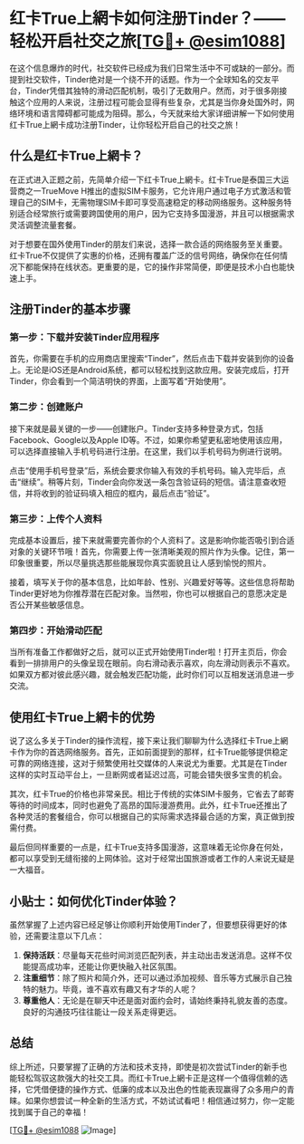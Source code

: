 # 红卡True上網卡如何注册Tinder？——轻松开启社交之旅[[TG💪+ @esim1088](https://t.me/s/esim1088)]

在这个信息爆炸的时代，社交软件已经成为我们日常生活中不可或缺的一部分。而提到社交软件，Tinder绝对是一个绕不开的话题。作为一个全球知名的交友平台，Tinder凭借其独特的滑动匹配机制，吸引了无数用户。然而，对于很多刚接触这个应用的人来说，注册过程可能会显得有些复杂，尤其是当你身处国外时，网络环境和语言障碍都可能成为阻碍。那么，今天就来给大家详细讲解一下如何使用红卡True上網卡成功注册Tinder，让你轻松开启自己的社交之旅！

## 什么是红卡True上網卡？

在正式进入正题之前，先简单介绍一下红卡True上網卡。红卡True是泰国三大运营商之一TrueMove H推出的虚拟SIM卡服务，它允许用户通过电子方式激活和管理自己的SIM卡，无需物理SIM卡即可享受高速稳定的移动网络服务。这种服务特别适合经常旅行或需要跨国使用的用户，因为它支持多国漫游，并且可以根据需求灵活调整流量套餐。

对于想要在国外使用Tinder的朋友们来说，选择一款合适的网络服务至关重要。红卡True不仅提供了实惠的价格，还拥有覆盖广泛的信号网络，确保你在任何情况下都能保持在线状态。更重要的是，它的操作非常简便，即便是技术小白也能快速上手。

## 注册Tinder的基本步骤

### 第一步：下载并安装Tinder应用程序

首先，你需要在手机的应用商店里搜索“Tinder”，然后点击下载并安装到你的设备上。无论是iOS还是Android系统，都可以轻松找到这款应用。安装完成后，打开Tinder，你会看到一个简洁明快的界面，上面写着“开始使用”。

### 第二步：创建账户

接下来就是最关键的一步——创建账户。Tinder支持多种登录方式，包括Facebook、Google以及Apple ID等。不过，如果你希望更私密地使用该应用，可以选择直接输入手机号码进行注册。在这里，我们以手机号码为例进行说明。

点击“使用手机号登录”后，系统会要求你输入有效的手机号码。输入完毕后，点击“继续”。稍等片刻，Tinder会向你发送一条包含验证码的短信。请注意查收短信，并将收到的验证码填入相应的框内，最后点击“验证”。

### 第三步：上传个人资料

完成基本设置后，接下来就需要完善你的个人资料了。这是影响你能否吸引到合适对象的关键环节哦！首先，你需要上传一张清晰美观的照片作为头像。记住，第一印象很重要，所以尽量挑选那些能展现你真实面貌且让人感到愉悦的照片。

接着，填写关于你的基本信息，比如年龄、性别、兴趣爱好等等。这些信息将帮助Tinder更好地为你推荐潜在匹配对象。当然啦，你也可以根据自己的意愿决定是否公开某些敏感信息。

### 第四步：开始滑动匹配

当所有准备工作都做好之后，就可以正式开始使用Tinder啦！打开主页后，你会看到一排排用户的头像呈现在眼前。向右滑动表示喜欢，向左滑动则表示不喜欢。如果双方都对彼此感兴趣，就会触发匹配功能，此时你们可以互相发送消息进一步交流。

## 使用红卡True上網卡的优势

说了这么多关于Tinder的操作流程，接下来让我们聊聊为什么选择红卡True上網卡作为你的首选网络服务。首先，正如前面提到的那样，红卡True能够提供稳定可靠的网络连接，这对于频繁使用社交媒体的人来说尤为重要。尤其是在Tinder这样的实时互动平台上，一旦断网或者延迟过高，可能会错失很多宝贵的机会。

其次，红卡True的价格也非常亲民。相比于传统的实体SIM卡服务，它省去了邮寄等待的时间成本，同时也避免了高昂的国际漫游费用。此外，红卡True还推出了各种灵活的套餐组合，你可以根据自己的实际需求选择最合适的方案，真正做到按需付费。

最后但同样重要的一点是，红卡True支持多国漫游，这意味着无论你身在何处，都可以享受到无缝衔接的上网体验。这对于经常出国旅游或者工作的人来说无疑是一大福音。

## 小贴士：如何优化Tinder体验？

虽然掌握了上述内容已经足够让你顺利开始使用Tinder了，但要想获得更好的体验，还需要注意以下几点：

1. **保持活跃**：尽量每天花些时间浏览匹配列表，并主动出击发送消息。这样不仅能提高成功率，还能让你更快融入社区氛围。
2. **注重细节**：除了照片和简介外，还可以通过添加视频、音乐等方式展示自己独特的魅力。毕竟，谁不喜欢有趣又有才华的人呢？
3. **尊重他人**：无论是在聊天中还是面对面约会时，请始终秉持礼貌友善的态度。良好的沟通技巧往往能让一段关系走得更远。

## 总结

综上所述，只要掌握了正确的方法和技术支持，即使是初次尝试Tinder的新手也能轻松驾驭这款强大的社交工具。而红卡True上網卡正是这样一个值得信赖的选择，它凭借便捷的操作方式、低廉的成本以及出色的性能表现赢得了众多用户的青睐。如果你想尝试一种全新的生活方式，不妨试试看吧！相信通过努力，你一定能找到属于自己的幸福！

[[TG💪+ @esim1088](https://t.me/s/esim1088) ![Image](https://i.postimg.cc/4NQfJmqS/Snipaste-2025-05-13-00-14-12.png)]